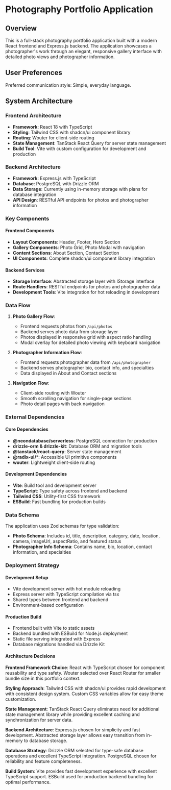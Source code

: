 # Photography Portfolio Application

## Overview

This is a full-stack photography portfolio application built with a modern React frontend and Express.js backend. The application showcases a photographer's work through an elegant, responsive gallery interface with detailed photo views and photographer information.

## User Preferences

Preferred communication style: Simple, everyday language.

## System Architecture

### Frontend Architecture
- **Framework**: React 18 with TypeScript
- **Styling**: Tailwind CSS with shadcn/ui component library
- **Routing**: Wouter for client-side routing
- **State Management**: TanStack React Query for server state management
- **Build Tool**: Vite with custom configuration for development and production

### Backend Architecture
- **Framework**: Express.js with TypeScript
- **Database**: PostgreSQL with Drizzle ORM
- **Data Storage**: Currently using in-memory storage with plans for database integration
- **API Design**: RESTful API endpoints for photos and photographer information

### Key Components

#### Frontend Components
- **Layout Components**: Header, Footer, Hero Section
- **Gallery Components**: Photo Grid, Photo Modal with navigation
- **Content Sections**: About Section, Contact Section
- **UI Components**: Complete shadcn/ui component library integration

#### Backend Services
- **Storage Interface**: Abstracted storage layer with IStorage interface
- **Route Handlers**: RESTful endpoints for photos and photographer data
- **Development Tools**: Vite integration for hot reloading in development

### Data Flow

1. **Photo Gallery Flow**:
   - Frontend requests photos from `/api/photos`
   - Backend serves photo data from storage layer
   - Photos displayed in responsive grid with aspect ratio handling
   - Modal overlay for detailed photo viewing with keyboard navigation

2. **Photographer Information Flow**:
   - Frontend requests photographer data from `/api/photographer`
   - Backend serves photographer bio, contact info, and specialties
   - Data displayed in About and Contact sections

3. **Navigation Flow**:
   - Client-side routing with Wouter
   - Smooth scrolling navigation for single-page sections
   - Photo detail pages with back navigation

### External Dependencies

#### Core Dependencies
- **@neondatabase/serverless**: PostgreSQL connection for production
- **drizzle-orm & drizzle-kit**: Database ORM and migration tools
- **@tanstack/react-query**: Server state management
- **@radix-ui/***: Accessible UI primitive components
- **wouter**: Lightweight client-side routing

#### Development Dependencies
- **Vite**: Build tool and development server
- **TypeScript**: Type safety across frontend and backend
- **Tailwind CSS**: Utility-first CSS framework
- **ESBuild**: Fast bundling for production builds

### Data Schema

The application uses Zod schemas for type validation:

- **Photo Schema**: Includes id, title, description, category, date, location, camera, imageUrl, aspectRatio, and featured status
- **Photographer Info Schema**: Contains name, bio, location, contact information, and specialties

### Deployment Strategy

#### Development Setup
- Vite development server with hot module reloading
- Express server with TypeScript compilation via tsx
- Shared types between frontend and backend
- Environment-based configuration

#### Production Build
- Frontend built with Vite to static assets
- Backend bundled with ESBuild for Node.js deployment
- Static file serving integrated with Express
- Database migrations handled via Drizzle Kit

#### Architecture Decisions

**Frontend Framework Choice**: React with TypeScript chosen for component reusability and type safety. Wouter selected over React Router for smaller bundle size in this portfolio context.

**Styling Approach**: Tailwind CSS with shadcn/ui provides rapid development with consistent design system. Custom CSS variables allow for easy theme customization.

**State Management**: TanStack React Query eliminates need for additional state management library while providing excellent caching and synchronization for server data.

**Backend Architecture**: Express.js chosen for simplicity and fast development. Abstracted storage layer allows easy transition from in-memory to database storage.

**Database Strategy**: Drizzle ORM selected for type-safe database operations and excellent TypeScript integration. PostgreSQL chosen for reliability and feature completeness.

**Build System**: Vite provides fast development experience with excellent TypeScript support. ESBuild used for production backend bundling for optimal performance.